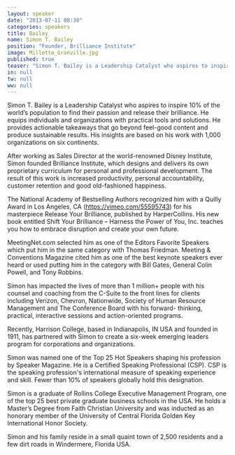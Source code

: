 ```yaml
---
layout: speaker
date: "2013-07-11 08:30"
categories: speakers
title: Bailey
name: Simon T. Bailey
position: "Founder, Brilliance Institute"
image: Millette_Granville.jpg
published: true
teaser: "Simon T. Bailey is a Leadership Catalyst who aspires to inspire 10% of the world’s population to find their passion and release their brilliance."
in: null
tw: null
ww: null
---
```

Simon T. Bailey is a Leadership Catalyst who aspires to inspire 10% of the world’s population to find their passion and release their brilliance. He equips individuals and organizations with practical tools and solutions. He provides actionable takeaways that go beyond feel-good content and produce sustainable results. His insights are based on his work with 1,000 organizations on six continents.

After working as Sales Director at the world-renowned Disney Institute, Simon founded Brilliance Institute, which designs and delivers its own proprietary curriculum for personal and professional development. The result of this work is increased productivity, personal accountability, customer retention and good old-fashioned happiness.

The National Academy of Bestselling Authors recognized him with a Quilly Award in Los Angeles, CA (https://vimeo.com/55595743) for his masterpiece Release Your Brilliance, published by HarperCollins. His new book entitled Shift Your Brilliance – Harness the Power of You, Inc. teaches you how to embrace disruption and create your own future.

MeetingNet.com selected him as one of the Editors Favorite Speakers which put him in the same category with Thomas Friedman. Meeting & Conventions Magazine cited him as one of the best keynote speakers ever heard or used putting him in the category with Bill Gates, General Colin Powell, and Tony Robbins.

Simon has impacted the lives of more than 1 million+ people with his counsel and coaching from the C-Suite to the front lines for clients including Verizon, Chevron, Nationwide, Society of Human Resource Management and The Conference Board with his forward- thinking, practical, interactive sessions and action-oriented programs.

Recently, Harrison College, based in Indianapolis, IN USA and founded in 1911, has partnered with Simon to create a six-week emerging leaders program for corporations and organizations.

Simon was named one of the Top 25 Hot Speakers shaping his profession by Speaker Magazine. He is a Certified Speaking Professional (CSP). CSP is the speaking profession's international measure of speaking experience and skill. Fewer than 10% of speakers globally hold this designation.

Simon is a graduate of Rollins College Executive Management Program, one of the top 25 best private graduate business schools in the USA. He holds a Master’s Degree from Faith Christian University and was inducted as an honorary member of the University of Central Florida Golden Key International Honor Society.

Simon and his family reside in a small quaint town of 2,500 residents and a few dirt roads in Windermere, Florida USA.